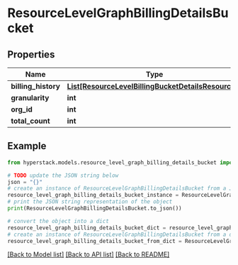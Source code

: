 # ResourceLevelGraphBillingDetailsBucket


## Properties

Name | Type | Description | Notes
------------ | ------------- | ------------- | -------------
**billing_history** | [**List[ResourceLevelBillingBucketDetailsResources]**](ResourceLevelBillingBucketDetailsResources.md) |  | [optional] 
**granularity** | **int** |  | [optional] 
**org_id** | **int** |  | [optional] 
**total_count** | **int** |  | [optional] 

## Example

```python
from hyperstack.models.resource_level_graph_billing_details_bucket import ResourceLevelGraphBillingDetailsBucket

# TODO update the JSON string below
json = "{}"
# create an instance of ResourceLevelGraphBillingDetailsBucket from a JSON string
resource_level_graph_billing_details_bucket_instance = ResourceLevelGraphBillingDetailsBucket.from_json(json)
# print the JSON string representation of the object
print(ResourceLevelGraphBillingDetailsBucket.to_json())

# convert the object into a dict
resource_level_graph_billing_details_bucket_dict = resource_level_graph_billing_details_bucket_instance.to_dict()
# create an instance of ResourceLevelGraphBillingDetailsBucket from a dict
resource_level_graph_billing_details_bucket_from_dict = ResourceLevelGraphBillingDetailsBucket.from_dict(resource_level_graph_billing_details_bucket_dict)
```
[[Back to Model list]](../README.md#documentation-for-models) [[Back to API list]](../README.md#documentation-for-api-endpoints) [[Back to README]](../README.md)


